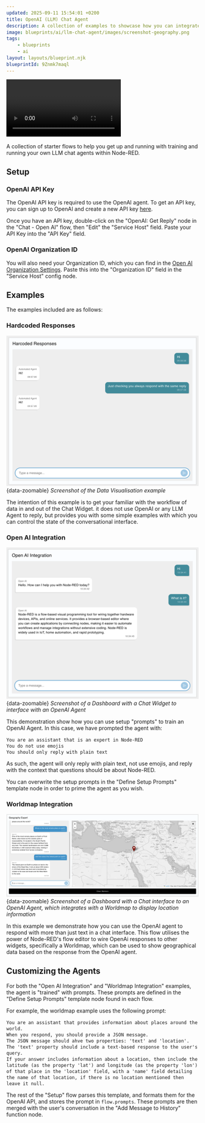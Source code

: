 ```yaml
---
updated: 2025-09-11 15:54:01 +0200
title: OpenAI (LLM) Chat Agent
description: A collection of examples to showcase how you can integrate LLM chat agents into your Node-RED flows.
image: blueprints/ai/llm-chat-agent/images/screenshot-geography.png
tags:
    - blueprints
    - ai
layout: layouts/blueprint.njk
blueprintId: 9Znmk7maql
---
```


<video src="https://website-data.s3.eu-west-1.amazonaws.com/Blueprint+-+Open+AI+Chat.mp4" controls></video>

A collection of starter flows to help you get up and running with training and running your own LLM chat agents within Node-RED.

## Setup

### OpenAI API Key

The OpenAI API key is required to use the OpenAI agent. To get an API key, you can sign up to OpenAI and create a new API key [here](https://platform.openai.com/api-keys).

Once you have an API key, double-click on the "OpenAI: Get Reply" node in the "Chat - Open AI" flow, then "Edit" the "Service Host" field. Paste your API Key into the "API Key" field.

### OpenAI Organization ID

You will also need your Organization ID, which you can find in the [Open AI Organization Settings](https://platform.openai.com/settings/organization/general). Paste this into the "Organization ID" field in the "Service Host" config node.

## Examples

The examples included are as follows:

### Hardcoded Responses

![Screenshot of the Data Visualisation example](./images/screenshot-hardcoded.png){data-zoomable}
_Screenshot of the Data Visualisation example_

The intention of this example is to get your familiar with the workflow of data in and out of the Chat Widget. it does not use OpenAI or any LLM Agent to reply, but provides you with some simple examples with which you can control the state of the conversational interface.

### Open AI Integration

![Screenshot of a Dashboard with a Chat Widget to interface with an OpenAI Agent](./images/screenshot-openai-integration.png){data-zoomable}
_Screenshot of a Dashboard with a Chat Widget to interface with an OpenAI Agent_

This demonstration show how you can use setup "prompts" to train an OpenAI Agent. In this case, we have prompted the agent with:

```
You are an assistant that is an expert in Node-RED
You do not use emojis
You should only reply with plain text
```

As such, the agent will only reply with plain text, not use emojis, and reply with the context that questions should be about Node-RED.

You can overwrite the setup prompts in the "Define Setup Prompts" template node in order to prime the agent as you wish.

### Worldmap Integration

![Screenshot of a Dashboard with a Chat interface to an OpenAI Agent, which integrates with a Worldmap to display location information](./images/screenshot-geography.png){data-zoomable}
_Screenshot of a Dashboard with a Chat interface to an OpenAI Agent, which integrates with a Worldmap to display location information_

In this example we demonstrate how you can use the OpenAI agent to respond with more than just text in a chat interface. This flow utilises the power of Node-RED's flow editor to wire OpenAi responses to other widgets, specifically a Worldmap, which can be used to show geographical data based on the response from the OpenAI agent.

## Customizing the Agents

For both the "Open AI Integration" and "Worldmap Integration" examples, the agent is "trained" with prompts. These prompts are defined in the "Define Setup Prompts" template node found in each flow.

For example, the worldmap example uses the following prompt:

```
You are an assistant that provides information about places around the world.
When you respond, you should provide a JSON message.
The JSON message should ahve two properties: 'text' and 'location'.
The 'text' property should include a text-based response to the user's query.
If your answer includes information about a location, then include the latitude (as the property 'lat') and longitude (as the property 'lon') of that place in the 'location' field, with a 'name' field detailing the name of that location, if there is no location mentioned then leave it null.
```

The rest of the "Setup" flow parses this template, and formats them for the OpenAI API, and stores the prompt in `flow.prompts`. These prompts are then merged with the user's conversation in the "Add Message to History" function node.